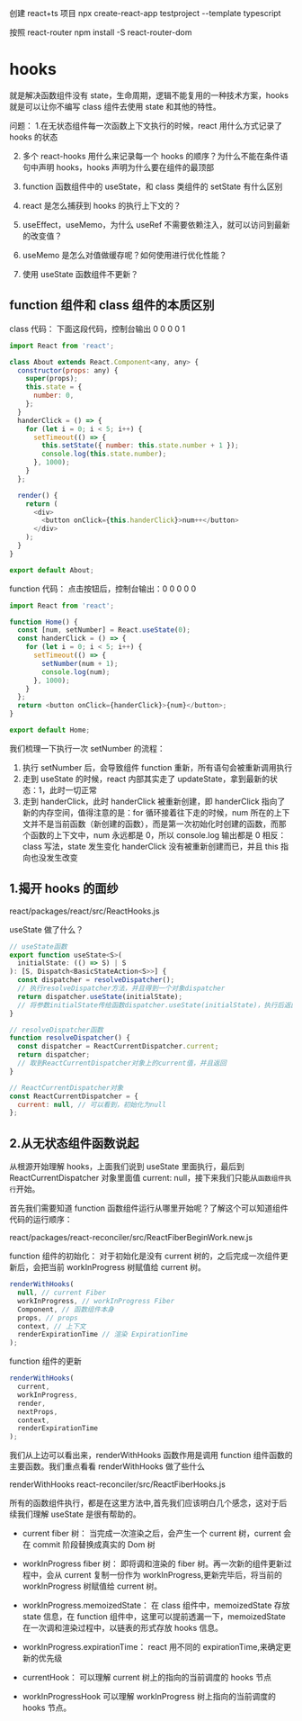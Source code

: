 创建 react+ts 项目
npx create-react-app testproject --template typescript

按照 react-router
npm install -S react-router-dom

# hooks

就是解决函数组件没有 state，生命周期，逻辑不能复用的一种技术方案，hooks 就是可以让你不编写 class 组件去使用 state 和其他的特性。

问题： 1.在无状态组件每一次函数上下文执行的时候，react 用什么方式记录了 hooks 的状态

2. 多个 react-hooks 用什么来记录每一个 hooks 的顺序？为什么不能在条件语句中声明 hooks，hooks 声明为什么要在组件的最顶部

3. function 函数组件中的 useState，和 class 类组件的 setState 有什么区别

4. react 是怎么捕获到 hooks 的执行上下文的？

5. useEffect，useMemo，为什么 useRef 不需要依赖注入，就可以访问到最新的改变值？

6. useMemo 是怎么对值做缓存呢？如何使用进行优化性能？

7. 使用 useState 函数组件不更新？

## function 组件和 class 组件的本质区别

class 代码：
下面这段代码，控制台输出 0 0 0 0 1

```js
import React from 'react';

class About extends React.Component<any, any> {
  constructor(props: any) {
    super(props);
    this.state = {
      number: 0,
    };
  }
  handerClick = () => {
    for (let i = 0; i < 5; i++) {
      setTimeout(() => {
        this.setState({ number: this.state.number + 1 });
        console.log(this.state.number);
      }, 1000);
    }
  };

  render() {
    return (
      <div>
        <button onClick={this.handerClick}>num++</button>
      </div>
    );
  }
}

export default About;
```

function 代码：
点击按钮后，控制台输出：0 0 0 0 0

```js
import React from 'react';

function Home() {
  const [num, setNumber] = React.useState(0);
  const handerClick = () => {
    for (let i = 0; i < 5; i++) {
      setTimeout(() => {
        setNumber(num + 1);
        console.log(num);
      }, 1000);
    }
  };
  return <button onClick={handerClick}>{num}</button>;
}

export default Home;
```

我们梳理一下执行一次 setNumber 的流程：

1. 执行 setNumber 后，会导致组件 function 重新，所有语句会被重新调用执行
2. 走到 useState 的时候，react 内部其实走了 updateState，拿到最新的状态：1，此时一切正常
3. 走到 handerClick，此时 handerClick 被重新创建，即 handerClick 指向了新的内存空间，值得注意的是：for 循环接着往下走的时候，num 所在的上下文并不是当前函数（新创建的函数），而是第一次初始化时创建的函数，而那个函数的上下文中，num 永远都是 0，所以 console.log 输出都是 0
   相反：class 写法，state 发生变化 handerClick 没有被重新创建而已，并且 this 指向也没发生改变

## 1.揭开 hooks 的面纱

react/packages/react/src/ReactHooks.js

useState 做了什么？

```js
// useState函数
export function useState<S>(
  initialState: (() => S) | S
): [S, Dispatch<BasicStateAction<S>>] {
  const dispatcher = resolveDispatcher();
  // 执行resolveDispatcher方法，并且得到一个对象dispatcher
  return dispatcher.useState(initialState);
  // 将参数initialState传给函数dispatcher.useState(initialState)，执行后返回该值
}

// resolveDispatcher函数
function resolveDispatcher() {
  const dispatcher = ReactCurrentDispatcher.current;
  return dispatcher;
  // 取到ReactCurrentDispatcher对象上的current值，并且返回
}

// ReactCurrentDispatcher对象
const ReactCurrentDispatcher = {
  current: null, // 可以看到，初始化为null
};
```

## 2.从无状态组件函数说起

从根源开始理解 hooks，上面我们说到 useState 里面执行，最后到 ReactCurrentDispatcher 对象里面值 current: null，接下来我们只能从`函数组件执行`开始。

首先我们需要知道 function 函数组件运行从哪里开始呢？了解这个可以知道组件代码的运行顺序：

react/packages/react-reconciler/src/ReactFiberBeginWork.new.js

function 组件的初始化：
对于初始化是没有 current 树的，之后完成一次组件更新后，会把当前 workInProgress 树赋值给 current 树。

```js
renderWithHooks(
  null, // current Fiber
  workInProgress, // workInProgress Fiber
  Component, // 函数组件本身
  props, // props
  context, // 上下文
  renderExpirationTime // 渲染 ExpirationTime
);
```

function 组件的更新

```js
renderWithHooks(
  current,
  workInProgress,
  render,
  nextProps,
  context,
  renderExpirationTime
);
```

我们从上边可以看出来，renderWithHooks 函数作用是调用 function 组件函数的主要函数。我们重点看看 renderWithHooks 做了些什么

renderWithHooks react-reconciler/src/ReactFiberHooks.js

所有的函数组件执行，都是在这里方法中,首先我们应该明白几个感念，这对于后续我们理解 useState 是很有帮助的。

- current fiber 树：
  当完成一次渲染之后，会产生一个 current 树，current 会在 commit 阶段替换成真实的 Dom 树

- workInProgress fiber 树：
  即将调和渲染的 fiber 树。再一次新的组件更新过程中，会从 current 复制一份作为 workInProgress,更新完毕后，将当前的 workInProgress 树赋值给 current 树。

- workInProgress.memoizedState：
  在 class 组件中，memoizedState 存放 state 信息，在 function 组件中，这里可以提前透漏一下，memoizedState 在一次调和渲染过程中，以链表的形式存放 hooks 信息。

- workInProgress.expirationTime：
  react 用不同的 expirationTime,来确定更新的优先级

- currentHook：
  可以理解 current 树上的指向的当前调度的 hooks 节点

- workInProgressHook
  可以理解 workInProgress 树上指向的当前调度的 hooks 节点。
